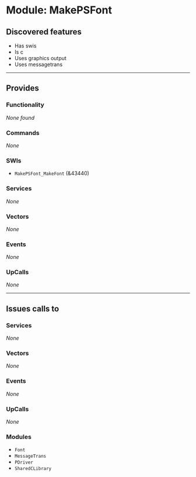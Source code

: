 # Module: MakePSFont

## Discovered features


* Has swis
* Is c
* Uses graphics output
* Uses messagetrans

---

## Provides

### Functionality


*None found*

### Commands


*None*


### SWIs


* `MakePSFont_MakeFont` (&43440)


### Services


*None*


### Vectors


*None*


### Events


*None*


### UpCalls


*None*


---

## Issues calls to

### Services


*None*


### Vectors


*None*


### Events


*None*


### UpCalls


*None*


### Modules


* `Font`
* `MessageTrans`
* `PDriver`
* `SharedCLibrary`


